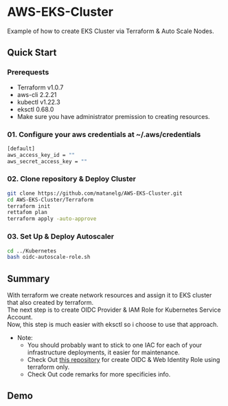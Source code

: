 # AWS-EKS-Cluster
Example of how to create EKS Cluster via Terraform & Auto Scale Nodes.

## Quick Start

### Prerequests
* Terraform 	v1.0.7
* aws-cli 	2.2.21 
* kubectl 	v1.22.3
* eksctl 	0.68.0
* Make sure you have administrator premission to creating resources.

### 01. Configure your aws credentials at ~/.aws/credentials
```bash
[default]
aws_access_key_id = ""
aws_secret_access_key = ""
```

### 02. Clone repository & Deploy Cluster
```bash
git clone https://github.com/matanelg/AWS-EKS-Cluster.git
cd AWS-EKS-Cluster/Terraform
terraform init
rettafom plan
terraform apply -auto-approve
```

### 03. Set Up & Deploy Autoscaler
```bash
cd ../Kubernetes
bash oidc-autoscale-role.sh
```

## Summary
With terraform we create network resources and assign it to EKS cluster that also created by terraform.<br />
The next step is to create OIDC Provider & IAM Role for Kubernetes Service Account.<br />
Now, this step is much easier with eksctl so i choose to use that approach.<br />

* Note: 
  * You should probably want to stick to one IAC for each of your infrastructure deployments, it easier for maintenance.
  * Check Out [this repository](https://github.com/matanelg/EKS-ALB-Ingress-Controller) for create OIDC & Web Identity Role using terraform only.
  * Check Out code remarks for more specificies info.

## Demo


